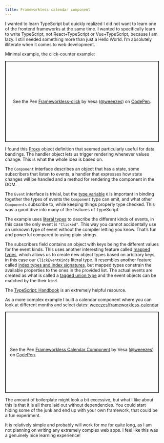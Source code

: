 ```yaml
---
title: Frameworkless calendar component
---
```


I wanted to learn TypeScript but quickly realized I did not want to learn one of the frontend frameworks at the same time. I wanted to specifically learn to write TypeScript, not React+TypeScript or Vue+TypeScript, because I am lazy. I still needed something more than just a Hello World. I’m absolutely illiterate when it comes to web development.

Minimal example, the click-counter example:

<p class="codepen" data-height="265" data-theme-id="light" data-default-tab="js,result" data-user="weeezes" data-slug-hash="vYgoKqW" data-preview="true" style="height: 265px; box-sizing: border-box; display: flex; align-items: center; justify-content: center; border: 2px solid; margin: 1em 0; padding: 1em;" data-pen-title="Frameworkless-click">
  <span>See the Pen <a href="https://codepen.io/weeezes/pen/vYgoKqW">
  Frameworkless-click</a> by Vesa (<a href="https://codepen.io/weeezes">@weeezes</a>)
  on <a href="https://codepen.io">CodePen</a>.</span>
</p>
<script async src="https://cpwebassets.codepen.io/assets/embed/ei.js"></script>

I found this [Proxy](https://developer.mozilla.org/en-US/docs/Web/JavaScript/Reference/Global_Objects/Proxy) object definition that seemed particularly useful for data bandings. The handler object lets us trigger rendering whenever values change. This is what the whole idea is based on.

The `Component` interface describes an object that has a state, some subscribers that listen to events, a handler that expresses how state changes will be handled and a method for rendering the component in the DOM.

The `Event` interface is trivial, but the [type variable](https://www.typescriptlang.org/docs/handbook/2/generics.html) `K` is important in binding together the types of events the `Component` type can emit, and what other `Components` subscribe to, while keeping things properly type checked. This was a good dive into many of the features of TypeScript.

The example uses [literal types](https://www.typescriptlang.org/docs/handbook/2/everyday-types.html#literal-types) to describe the different kinds of events, in this case the only event is `"Clicked"`. This way you cannot accidentally use an unknown type of event without the compiler letting you know. That’s fun and powerful compared to using plain strings.

The subscribers field contains an object with keys being the different values for the event kinds. This uses another interesting feature called [mapped types](https://www.typescriptlang.org/docs/handbook/advanced-types.html#mapped-types), which allows us to create new object types based on arbitrary keys, in this case our `ClickEventKinds` literal type. It resembles another feature called [index types and index signatures](https://www.typescriptlang.org/docs/handbook/advanced-types.html#index-types), but mapped types constrain the available properties to the ones in the provided list. The actual events are created as what is called a [tagged union type](https://www.typescriptlang.org/docs/handbook/release-notes/typescript-2-0.html#tagged-union-types) and the event objects can be matched by the their `kind`.

The [TypeScript: Handbook](https://www.typescriptlang.org/docs/handbook/intro.html) is an extremely helpful resource.

As a more complex example I built a calendar component where you can look at different months and select dates: [weeezes/frameworkless-calendar](https://github.com/weeezes/frameworkless-calendar)

<p class="codepen" data-height="265" data-theme-id="light" data-default-tab="js,result" data-user="weeezes" data-slug-hash="xxqbvOo" data-preview="true" style="height: 265px; box-sizing: border-box; display: flex; align-items: center; justify-content: center; border: 2px solid; margin: 1em 0; padding: 1em;" data-pen-title="Frameworkless Calendar Component">
  <span>See the Pen <a href="https://codepen.io/weeezes/pen/xxqbvOo">
  Frameworkless Calendar Component</a> by Vesa (<a href="https://codepen.io/weeezes">@weeezes</a>)
  on <a href="https://codepen.io">CodePen</a>.</span>
</p>
<script async src="https://cpwebassets.codepen.io/assets/embed/ei.js"></script>

The amount of boilerplate might look a bit excessive, but what I like about this is that it is all there laid out without dependencies. You could start hiding some of the junk and end up with your own framework, that could be a fun experiment.

It is relatively simple and probably will work for me for quite long, as I am not planning on writing any extremely complex web apps. I feel like this was a genuinely nice learning experience!
